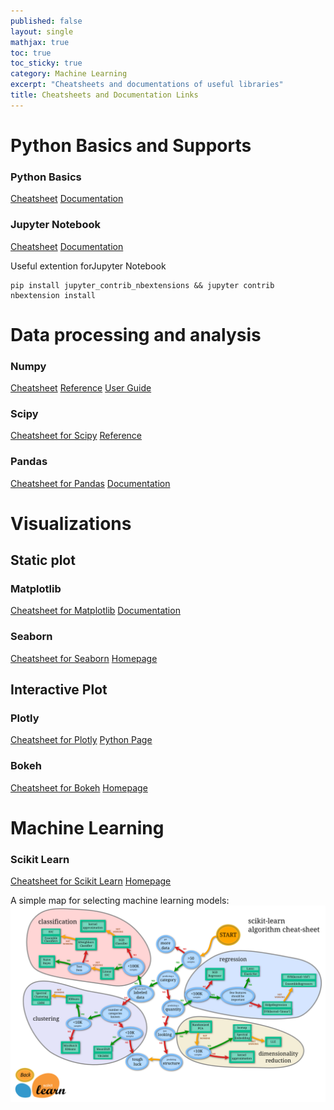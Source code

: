 ```yaml
---
published: false
layout: single
mathjax: true
toc: true
toc_sticky: true
category: Machine Learning
excerpt: "Cheatsheets and documentations of useful libraries"
title: Cheatsheets and Documentation Links
---
```


# Python Basics and Supports

### Python Basics
[Cheatsheet](/images/cheat_sheet/dataCamp/python_basics.pdf)
[Documentation](https://www.python.org/doc/)

### Jupyter Notebook
[Cheatsheet](/images/cheat_sheet/dataCamp/Jupyter_Notebook.pdf)
[Documentation](https://jupyter-notebook.readthedocs.io/en/stable/)

Useful extention forJupyter Notebook
```
pip install jupyter_contrib_nbextensions && jupyter contrib nbextension install
```

# Data processing and analysis

### Numpy
[Cheatsheet](/images/cheat_sheet/dataCamp/NumPy_Basics.pdf)
[Reference](https://docs.scipy.org/doc/numpy/reference/)
[User Guide](https://docs.scipy.org/doc/numpy/user/)

### Scipy
[Cheatsheet for Scipy](/images/cheat_sheet/dataCamp/SciPy_Linear_Algebra.pdf)
[Reference](https://docs.scipy.org/doc/scipy/reference/)


### Pandas
[Cheatsheet for Pandas](/images/cheat_sheet/dataCamp/Pandas_Basics.pdf)
[Documentation](https://pandas.pydata.org/pandas-docs/stable/)

# Visualizations

## Static plot

### Matplotlib
[Cheatsheet for Matplotlib](/images/cheat_sheet/dataCamp/Matplotlib.pdf)
[Documentation](https://matplotlib.org/contents.html#)

### Seaborn
[Cheatsheet for Seaborn](/images/cheat_sheet/dataCamp/Seaborn.pdf)
[Homepage](https://seaborn.pydata.org/)

## Interactive Plot

### Plotly
[Cheatsheet for Plotly](/images/cheat_sheet/cheat_sheet_Plotly.pdf)
[Python Page](https://plot.ly/python/)


### Bokeh
[Cheatsheet for Bokeh](/images/cheat_sheet/dataCamp/Bokeh.pdf)
[Homepage](https://bokeh.pydata.org/en/latest/)

# Machine Learning

### Scikit Learn
[Cheatsheet for Scikit Learn](/images/cheat_sheet/dataCamp/Scikit_Learn.pdf)
[Homepage](https://scikit-learn.org/stable/documentation.html)

A simple map for selecting machine learning models:
![scikit_learn_map](/images/cheat_sheet/Scikit_learn_map.png)


